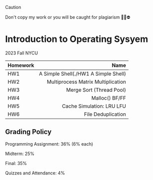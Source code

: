 > [!CAUTION]
> Don't copy my work or you will be caught for plagiarism 🙅‍♂️⛔️
# Introduction to Operating Sysyem
2023 Fall NYCU 

| Homework |               Name                  |        
| :---     |                                 ---:|
| HW1      |  A Simple Shell(./HW1 A Simple Shell)                     | 
| HW2      |  Multiprocess Matrix Multiplication |
| HW3      |  Merge Sort (Thread Pool)           |
| HW4      |  Malloc() BF/FF                     |
| HW5      |  Cache Simulation: LRU LFU          |
| HW6      |  File Deduplication                 |

## Grading Policy
Programming Assignment: 36% (6% each) 

Midterm: 25%

Final: 35%

Quizzes and Attendance: 4%
